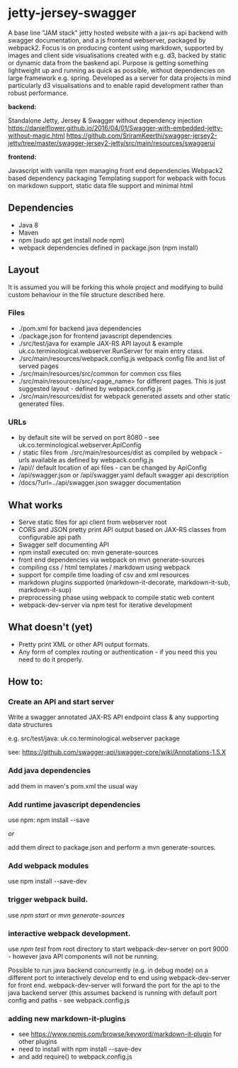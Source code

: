 # jetty-jersey-swagger

A base line "JAM stack" jetty hosted website with a jax-rs api backend with swagger documentation, and a js frontend webserver, packaged by webpack2. Focus is on producing content using markdown, supported by images and client side visualisations created with e.g. d3, backed by static or dynamic data from the baskend api. Purpose is getting something lightweight up and running as quick as possible, without dependencies on large framework e.g. spring. Developed as a server for data projects in mind particularly d3 visualisations and to enable rapid development rather than robust performance.

__backend:__

Standalone Jetty, Jersey & Swagger without dependency injection
https://danielflower.github.io/2016/04/01/Swagger-with-embedded-jetty-without-magic.html
https://github.com/SriramKeerthi/swagger-jersey2-jetty/tree/master/swagger-jersey2-jetty/src/main/resources/swaggerui

__frontend:__

Javascript with vanilla npm managing front end dependencies
Webpack2 based dependency packaging 
Templating support for webpack with focus on markdown support, static data file support and minimal html 

## Dependencies

- Java 8
- Maven
- npm (sudo apt get install node npm)
- webpack dependencies defined in package.json (npm install)

## Layout

It is assumed you will be forking this whole project and modifying to build custom behaviour in the file structure described here.  

### Files

- ./pom.xml for backend java dependencies
- ./package.json for frontend javascript dependencies
- ./src/test/java for example JAX-RS API layout & example uk.co.terminological.webserver.RunServer for main entry class.
- ./src/main/resources/webpack.config.js webpack config file and list of served pages
- ./src/main/resources/src/common for common css files
- ./src/main/resources/src/<page_name> for different pages. This is just suggested layout - defined by webpack.config.js
- ./src/main/resources/dist for webpack generated assets and other static generated files.

### URLs

- by default site will be served on port 8080 - see uk.co.terminological.webserver.ApiConfig
- / static files from ./src/main/resources/dist as compiled by webpack - urls available as defined by webpack.config.js
- /api/<jax-rs-endpoint>/<options> default location of api files - can be changed by ApiConfig
- /api/swagger.json or /api/swagger.yaml default swagger api description
- /docs/?url=../api/swagger.json swagger documentation

## What works

- Serve static files for api client from webserver root
- CORS and JSON pretty print API output based on JAX-RS classes from configurable api path
- Swagger self documenting API
- npm install executed on: mvn generate-sources
- front end dependencies via webpack on mvn generate-sources
- compiling css / html templates / markdown using webpack
- support for compile time loading of csv and xml resources
- markdown plugins supported (markdown-it-decorate, markdown-it-sub, markdown-it-sup)
- preprocessing phase using webpack to compile static web content
- webpack-dev-server via npm test for iterative development

## What doesn't (yet)

- Pretty print XML or other API output formats.
- Any form of complex routing or authentication - if you need this you need to do it properly.

## How to:

### Create an API and start server
Write a swagger annotated JAX-RS API endpoint class & any supporting data structures

e.g. src/test/java: uk.co.terminological.webserver package

see: https://github.com/swagger-api/swagger-core/wiki/Annotations-1.5.X


### Add java dependencies
add them in maven's pom.xml the usual way

### Add runtime javascript dependencies
use npm: npm install --save <scriptname>

*or* 

add them direct to package.json and perform a mvn generate-sources.

### Add webpack modules
use npm install --save-dev <scriptname>

### trigger webpack build. 
use *npm start* or *mvn generate-sources*

### interactive webpack development. 

use *npm test* from root directory to start webpack-dev-server on port 9000 - however java API components will not be running.

Possible to run java backend concurrently (e.g. in debug mode) on a different port to interactively develop end to end using webpack-dev-server for front end. webpack-dev-server will forward the port for the api to the java backend server (this assumes backend is running with default port config and paths - see webpack.config.js 

### adding new markdown-it-plugins
- see https://www.npmjs.com/browse/keyword/markdown-it-plugin for other plugins
- need to install with npm install --save-dev <plugin>
- and add require(<plugin>) to webpack.config.js

